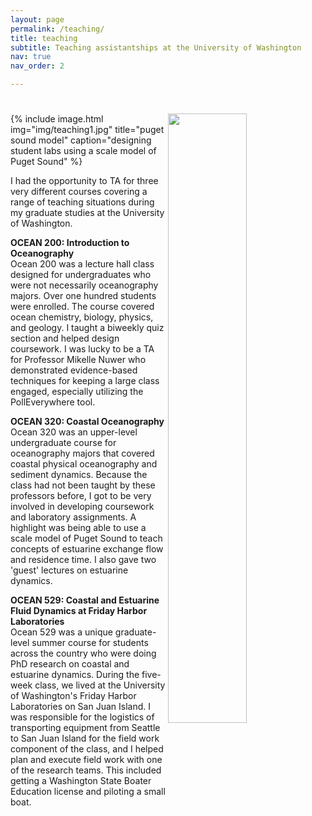 ```yaml
---
layout: page
permalink: /teaching/
title: teaching
subtitle: Teaching assistantships at the University of Washington
nav: true
nav_order: 2

---
```

# <img class="col one last" src="{{ site.baseurl }}/assets/img/teaching1.jpg" style="float:right; width: 50%; height: 50%">

{% include image.html
            img="img/teaching1.jpg"
            title="puget sound model"
            caption="designing student labs using a scale model of Puget Sound" %}


I had the opportunity to TA for three very different courses covering a range of teaching situations during my graduate studies at the University of Washington. 

<strong>OCEAN 200: Introduction to Oceanography</strong><br>
Ocean 200 was a lecture hall class designed for undergraduates who were not necessarily oceanography majors. Over one hundred students were enrolled. The course covered ocean chemistry, biology, physics, and geology. I taught a biweekly quiz section and helped design coursework. I was lucky to be a TA for Professor Mikelle Nuwer who demonstrated evidence-based techniques for keeping a large class engaged, especially utilizing the PollEverywhere tool.
    
<strong>OCEAN 320: Coastal Oceanography</strong><br>
Ocean 320 was an upper-level undergraduate course for oceanography majors that covered coastal physical oceanography and sediment dynamics. Because the class had not been taught by these professors before, I got to be very involved in developing coursework and laboratory assignments. A highlight was being able to use a scale model of Puget Sound to teach concepts of estuarine exchange flow and residence time. I also gave two 'guest' lectures on estuarine dynamics.

<strong>OCEAN 529: Coastal and Estuarine Fluid Dynamics at Friday Harbor Laboratories</strong><br>
Ocean 529 was a unique graduate-level summer course for students across the country who were doing PhD research on coastal and estuarine dynamics. During the five-week class, we lived at the University of Washington's Friday Harbor Laboratories on San Juan Island. I was responsible for the logistics of transporting equipment from Seattle to San Juan Island for the field work component of the class, and I helped plan and execute field work with one of the research teams. This included getting a Washington State Boater Education license and piloting a small boat.

